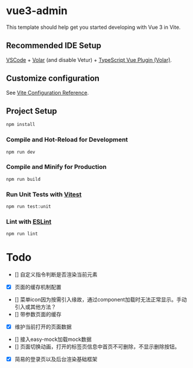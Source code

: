 # vue3-admin

This template should help get you started developing with Vue 3 in Vite.

## Recommended IDE Setup

[VSCode](https://code.visualstudio.com/) + [Volar](https://marketplace.visualstudio.com/items?itemName=Vue.volar) (and disable Vetur) + [TypeScript Vue Plugin (Volar)](https://marketplace.visualstudio.com/items?itemName=Vue.vscode-typescript-vue-plugin).

## Customize configuration

See [Vite Configuration Reference](https://vitejs.dev/config/).

## Project Setup

```sh
npm install
```

### Compile and Hot-Reload for Development

```sh
npm run dev
```

### Compile and Minify for Production

```sh
npm run build
```

### Run Unit Tests with [Vitest](https://vitest.dev/)

```sh
npm run test:unit
```

### Lint with [ESLint](https://eslint.org/)

```sh
npm run lint
```


# Todo
- [] 自定义指令判断是否渲染当前元素
- [x] 页面的缓存机制配置
- [] 菜单icon因为按需引入缘故，通过component加载时无法正常显示。手动引入或其他方法？
- [] 带参数页面的缓存
- [x] 维护当前打开的页面数据
- [] 接入easy-mock加载mock数据
- [] 页面切换动画，打开的标签页信息中首页不可删除，不显示删除按钮。
- [X] 简易的登录页以及后台渲染基础框架
